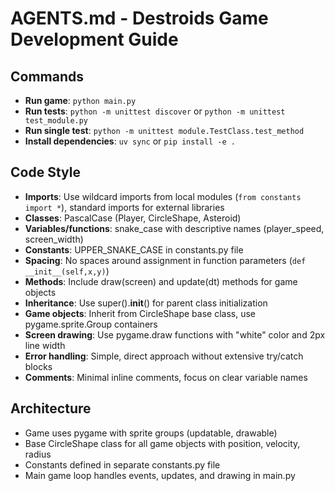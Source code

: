 # AGENTS.md - Destroids Game Development Guide

## Commands
- **Run game**: `python main.py`
- **Run tests**: `python -m unittest discover` or `python -m unittest test_module.py`
- **Run single test**: `python -m unittest module.TestClass.test_method`
- **Install dependencies**: `uv sync` or `pip install -e .`

## Code Style
- **Imports**: Use wildcard imports from local modules (`from constants import *`), standard imports for external libraries
- **Classes**: PascalCase (Player, CircleShape, Asteroid)
- **Variables/functions**: snake_case with descriptive names (player_speed, screen_width)
- **Constants**: UPPER_SNAKE_CASE in constants.py file
- **Spacing**: No spaces around assignment in function parameters (`def __init__(self,x,y)`)
- **Methods**: Include draw(screen) and update(dt) methods for game objects
- **Inheritance**: Use super().__init__() for parent class initialization
- **Game objects**: Inherit from CircleShape base class, use pygame.sprite.Group containers
- **Screen drawing**: Use pygame.draw functions with "white" color and 2px line width
- **Error handling**: Simple, direct approach without extensive try/catch blocks
- **Comments**: Minimal inline comments, focus on clear variable names

## Architecture
- Game uses pygame with sprite groups (updatable, drawable)
- Base CircleShape class for all game objects with position, velocity, radius
- Constants defined in separate constants.py file
- Main game loop handles events, updates, and drawing in main.py